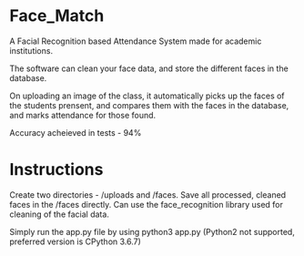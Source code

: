 # Face_Match
A Facial Recognition based Attendance System made for academic institutions.

The software can clean your face data, and store the different faces in the database.

On uploading an image of the class, it automatically picks up the faces of the students prensent, and compares them with the faces in the database, and marks attendance for those found.

Accuracy acheieved in tests - 94%

# Instructions
Create two directories - /uploads and /faces. Save all processed, cleaned faces in the /faces directly. Can use the face_recognition library used for cleaning of the facial data.

Simply run the app.py file by using python3 app.py (Python2 not supported, preferred version is CPython 3.6.7)
